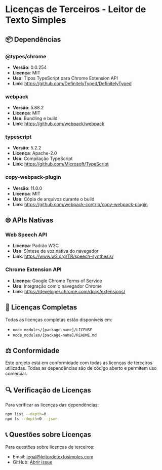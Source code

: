 # Licenças de Terceiros - Leitor de Texto Simples

## 📦 Dependências

### @types/chrome
- **Versão**: 0.0.254
- **Licença**: MIT
- **Uso**: Tipos TypeScript para Chrome Extension API
- **Link**: https://github.com/DefinitelyTyped/DefinitelyTyped

### webpack
- **Versão**: 5.88.2
- **Licença**: MIT
- **Uso**: Bundling e build
- **Link**: https://github.com/webpack/webpack

### typescript
- **Versão**: 5.2.2
- **Licença**: Apache-2.0
- **Uso**: Compilação TypeScript
- **Link**: https://github.com/Microsoft/TypeScript

### copy-webpack-plugin
- **Versão**: 11.0.0
- **Licença**: MIT
- **Uso**: Cópia de arquivos durante o build
- **Link**: https://github.com/webpack-contrib/copy-webpack-plugin

## 🌐 APIs Nativas

### Web Speech API
- **Licença**: Padrão W3C
- **Uso**: Síntese de voz nativa do navegador
- **Link**: https://www.w3.org/TR/speech-synthesis/

### Chrome Extension API
- **Licença**: Google Chrome Terms of Service
- **Uso**: Integração com o navegador Chrome
- **Link**: https://developer.chrome.com/docs/extensions/

## 📄 Licenças Completas

Todas as licenças completas estão disponíveis em:
- `node_modules/[package-name]/LICENSE`
- `node_modules/[package-name]/README.md`

## ⚖️ Conformidade

Este projeto está em conformidade com todas as licenças de terceiros utilizadas. Todas as dependências são de código aberto e permitem uso comercial.

## 🔍 Verificação de Licenças

Para verificar as licenças das dependências:

```bash
npm list --depth=0
npm ls --depth=0 --json
```

## 📞 Questões sobre Licenças

Para questões sobre licenças de terceiros:
- Email: legal@leitordetextosimples.com
- GitHub: [Abrir issue](https://github.com/yourusername/leitor-de-texto-simples/issues)
